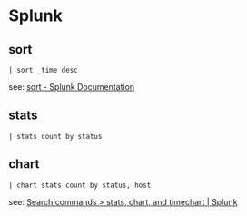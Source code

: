 # Splunk

## sort
```
| sort _time desc
```

see: [sort - Splunk Documentation](https://docs.splunk.com/Documentation/Splunk/latest/SearchReference/Sort)

## stats
```
| stats count by status
```

## chart
```
| chart stats count by status, host
```

see: [Search commands > stats, chart, and timechart | Splunk](https://www.splunk.com/en_us/blog/tips-and-tricks/search-commands-stats-chart-and-timechart.html)
